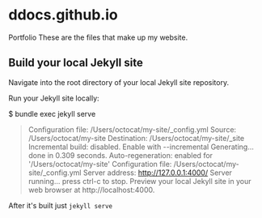 # ddocs.github.io
Portfolio
These are the files that make up my website.

## Build your local Jekyll site
Navigate into the root directory of your local Jekyll site repository.

Run your Jekyll site locally:

$ bundle exec jekyll serve
> Configuration file: /Users/octocat/my-site/_config.yml
>            Source: /Users/octocat/my-site
>       Destination: /Users/octocat/my-site/_site
> Incremental build: disabled. Enable with --incremental
>      Generating...
>                    done in 0.309 seconds.
> Auto-regeneration: enabled for '/Users/octocat/my-site'
> Configuration file: /Users/octocat/my-site/_config.yml
>    Server address: http://127.0.0.1:4000/
>  Server running... press ctrl-c to stop.
Preview your local Jekyll site in your web browser at http://localhost:4000.

After it's built just `jekyll serve`


